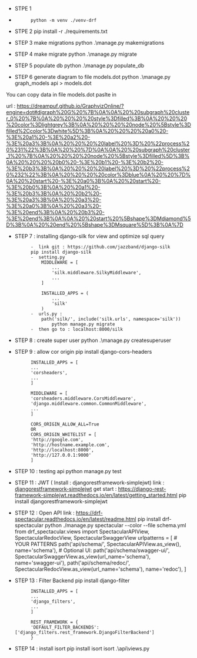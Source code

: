 + STPE 1 
-           python -m venv ./venv-drf

+ STPE 2
            pip install -r ./requirements.txt

+ STEP 3 make migrations
            python .\manage.py makemigrations

+ STEP 4 make migrate
            python .\manage.py migrate

+ STEP 5 populate db <pass data in database as Sample data>
            python .\manage.py populate_db

+ STEP 6 generate diagram to file models.dot
            python .\manage.py graph_models api > models.dot

You can copy data in file models.dot paslte in 

url : https://dreampuf.github.io/GraphvizOnline/?engine=dot#digraph%20G%20%7B%0A%0A%20%20subgraph%20cluster_0%20%7B%0A%20%20%20%20style%3Dfilled%3B%0A%20%20%20%20color%3Dlightgrey%3B%0A%20%20%20%20node%20%5Bstyle%3Dfilled%2Ccolor%3Dwhite%5D%3B%0A%20%20%20%20a0%20-%3E%20a1%20-%3E%20a2%20-%3E%20a3%3B%0A%20%20%20%20label%20%3D%20%22process%20%231%22%3B%0A%20%20%7D%0A%0A%20%20subgraph%20cluster_1%20%7B%0A%20%20%20%20node%20%5Bstyle%3Dfilled%5D%3B%0A%20%20%20%20b0%20-%3E%20b1%20-%3E%20b2%20-%3E%20b3%3B%0A%20%20%20%20label%20%3D%20%22process%20%232%22%3B%0A%20%20%20%20color%3Dblue%0A%20%20%7D%0A%20%20start%20-%3E%20a0%3B%0A%20%20start%20-%3E%20b0%3B%0A%20%20a1%20-%3E%20b3%3B%0A%20%20b2%20-%3E%20a3%3B%0A%20%20a3%20-%3E%20a0%3B%0A%20%20a3%20-%3E%20end%3B%0A%20%20b3%20-%3E%20end%3B%0A%0A%20%20start%20%5Bshape%3DMdiamond%5D%3B%0A%20%20end%20%5Bshape%3DMsquare%5D%3B%0A%7D

+ STEP 7 : installing django-silk for view and optimize sql query

            -  link git : https://github.com/jazzband/django-silk
            pip install django-silk
            -  setting.py 
                MIDDLEWARE = [
                    ...
                    'silk.middleware.SilkyMiddleware',
                    ...
                ]

                INSTALLED_APPS = (
                    ...
                    'silk'
                )
            -  urls.py :
                path('silk/', include('silk.urls', namespace='silk'))
                    python manage.py migrate
            -  then go to : localhost:8000/silk

- STEP 8 : create super user
            python .\manage.py createsuperuser

- STEP 9 : allow cor origin
            pip install django-cors-headers

            INSTALLED_APPS = [
            ...
            'corsheaders',
            ...
            ]

            MIDDLEWARE = [  
            'corsheaders.middleware.CorsMiddleware',
            'django.middleware.common.CommonMiddleware',
            ...
            ]

            CORS_ORIGIN_ALLOW_ALL=True 
            OR
            CORS_ORIGIN_WHITELIST = [
            'http://google.com',
            'http://hostname.example.com',
            'http://localhost:8000',
            'http://127.0.0.1:9000'
            ] 
- STEP 10 : testing api 
            python manage.py test

- STEP 11 : JWT ( Install : djangorestframework-simplejwt) 
            link : [djangorestframework-simplejwt](https://github.com/jazzband/djangorestframework-simplejwt)
            get start : https://django-rest-framework-simplejwt.readthedocs.io/en/latest/getting_started.html
            pip install djangorestframework-simplejwt
- STEP 12 : Open API
        link : https://drf-spectacular.readthedocs.io/en/latest/readme.html
            pip install drf-spectacular
            python ./manage.py spectacular --color --file schema.yml
        from drf_spectacular.views import SpectacularAPIView, SpectacularRedocView, SpectacularSwaggerView
        urlpatterns = [
        # YOUR PATTERNS
        path('api/schema/', SpectacularAPIView.as_view(), name='schema'),
        # Optional UI:
        path('api/schema/swagger-ui/', SpectacularSwaggerView.as_view(url_name='schema'), name='swagger-ui'),
        path('api/schema/redoc/', SpectacularRedocView.as_view(url_name='schema'), name='redoc'),
        ]

- STEP 13 : Filter Backend
            pip install django-filter

            INSTALLED_APPS = [
            ...
            'django_filters',
            ...
            ]

            REST_FRAMEWORK = {
            'DEFAULT_FILTER_BACKENDS': ['django_filters.rest_framework.DjangoFilterBackend']
            }

- STEP 14 : 
    install isort
            pip install isort
            isort .\api\views.py